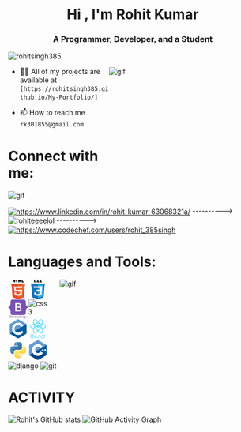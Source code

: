 <h1 align="center">Hi , I'm Rohit Kumar</h1>
<h3 align="center">A Programmer, Developer, and a Student</h3>

<p align="left"> <img src="https://komarev.com/ghpvc/?username=rohitsingh385&label=Profile%20views&color=0e75b6&style=flat" alt="rohitsingh385" /> </p>
<img src="https://media.tenor.com/AlUkiGkR2j8AAAAM/new-game-ahagon-umiko-programming.gif" align="right" alt="gif" width="300" height="250"/>



- 👨‍💻 All of my projects are available at `[https://rohitsingh385.github.io/My-Portfolio/]`

- 📫 How to reach me `rk301855@gmail.com`







<h1 align="left">Connect with me:</h1>


<img src="https://media4.giphy.com/media/LwHaQCGZMdD9Ghalrl/giphy.gif" align="center" alt="gif" width="250" height="125"/>

<p align="left">
<a href="https://www.linkedin.com/in/rohit-kumar-63068321a" target="blank"><img align="center" src="https://raw.githubusercontent.com/rahuldkjain/github-profile-readme-generator/master/src/images/icons/Social/linked-in-alt.svg" alt="https://www.linkedin.com/in/rohit-kumar-63068321a/" height="50" width="60" /></a> ---------->
<a href="https://instagram.com/rohiteeeelol" target="blank"><img align="center" src="https://raw.githubusercontent.com/rahuldkjain/github-profile-readme-generator/master/src/images/icons/Social/instagram.svg" alt="rohiteeeelol" height="50" width="60" /></a> ---------->
<a href="https://www.codechef.com/users/https://www.codechef.com/users/rohit_385singh" target="blank"><img align="center" src="https://avatars.githubusercontent.com/u/11960354?v=4" alt="https://www.codechef.com/users/rohit_385singh" height="50" width="60" /></a>
</p>

<h1 align="left">Languages and Tools:</h1>
<img src="https://64.media.tumblr.com/ba8c705edd2bed0a28d9458811155d69/tumblr_onxkyoloha1w05w8zo1_500.gif" align="right" alt="gif" width="400" height="200"/>
<img src="https://raw.githubusercontent.com/devicons/devicon/master/icons/html5/html5-original-wordmark.svg" align="left" alt="html5" width="40" height="40"/>
<img src="https://raw.githubusercontent.com/devicons/devicon/master/icons/css3/css3-original-wordmark.svg" align="left" alt="css3" width="40" height="40"/> 
<img src="https://raw.githubusercontent.com/devicons/devicon/master/icons/bootstrap/bootstrap-plain-wordmark.svg" align="left" alt="bootstrap" width="40" height="40"/>
<img src="https://static.javatpoint.com/images/javascript/javascript_logo.png" align="left" alt="css3" width="40" height="40"/> 
<img src="https://raw.githubusercontent.com/devicons/devicon/master/icons/react/react-original-wordmark.svg"   alt="react" width="40" height="40"/>
 
 <img src="https://raw.githubusercontent.com/devicons/devicon/master/icons/c/c-original.svg" align="left" alt="c" width="40" height="40"/>
 
 <img src="https://raw.githubusercontent.com/devicons/devicon/master/icons/cplusplus/cplusplus-original.svg" alt="cplusplus" width="40" height="40"/>
 
 <img src="https://raw.githubusercontent.com/devicons/devicon/master/icons/python/python-original.svg" align="left" alt="python" width="40" height="40"/>
 <img src="https://cdn.worldvectorlogo.com/logos/django.svg" alt="django" width="40" height="40"/>
 <img src="https://www.vectorlogo.zone/logos/git-scm/git-scm-icon.svg" alt="git" width="40" height="40"/> 
 
  
  </a> </p>



# ACTIVITY
![Rohit's GitHub stats](https://github-readme-stats.vercel.app/api?username=rohitsingh385&theme=dark&show_icons=true)
![GitHub Activity Graph](https://activity-graph.herokuapp.com/graph?username=rohitsingh385&theme=react-dark&hide_border=true)  

